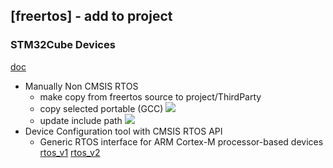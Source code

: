 ## [freertos] - add to project


### STM32Cube Devices
[doc](file:///Applications/STM32CubeIDE.app/Contents/Eclipse/plugins/com.st.stm32cube.ide.documentation_2.0.200.202202250937/docs/DM00603738.pdf)
* Manually Non CMSIS RTOS
    - make copy from freertos source to project/ThirdParty
    - copy selected portable (GCC)
    ![](../assets/)
    - update include path
    ![](../assets/img/)
* Device Configuration tool with CMSIS RTOS API
    - Generic RTOS interface for ARM Cortex-M processor-based devices
[rtos_v1](https://www.keil.com/pack/doc/cmsis/RTOS/html/group__CMSIS__RTOS.html)
[rtos_v2](https://www.keil.com/pack/doc/cmsis/RTOS2/html/index.html)

